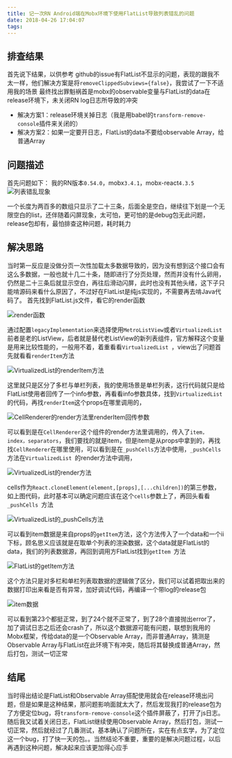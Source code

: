 ```yaml
---
title: 记一次RN Android端在Mobx环境下使用FlatList导致列表错乱的问题
date: 2018-04-26 17:04:07
tags:
---
```


## 排查结果
首先说下结果，以供参考
github的issue有FlatList不显示的问题，表现的跟我不太一样，他们解决方案是将`removeClippedSubviews={false}`，我尝试了一下不适用我的场景
最终找出罪魁祸首是mobx的observable变量与FlatList的data在release环境下，未关闭RN log日志所导致的冲突
* 解决方案1：release环境关掉日志（我是用babel的`transform-remove-console`插件来关闭的）
* 解决方案2：如果一定要开日志，FlatList的data不要给observable Array，给普通Array

## 问题描述
首先问题如下：
我的RN版本`0.54.0`，mobx`3.4.1`，mobx-react`4.3.5`
![列表错乱现象](https://upload-images.jianshu.io/upload_images/4730298-252cc6c124e102f4.jpeg?imageMogr2/auto-orient/strip%7CimageView2/2/w/1240)

一个长度为两百多的数组只显示了二十三条，后面全是空白，继续往下划是一个无限空白的list，还伴随着闪屏现象，太可怕，更可怕的是debug包无此问题，release包却有，最怕排查这种问题，耗时耗力

## 解决思路
当时第一反应是没做分页一次性加载太多数据导致的，因为没有想到这个接口会有这么多数据，一般也就十几二十条，随即进行了分页处理，然而并没有什么卵用，仍然是二十三条后就显示空白，再往后滑动闪屏，此时也没有其他头绪，这下子只能啃源码来看什么原因了，不过好在FlatList是纯js实现的，不需要再去啃Java代码了。
首先找到FlatList.js文件，看它的render函数

![render函数](https://upload-images.jianshu.io/upload_images/4730298-8aee73f45bf505e2.png?imageMogr2/auto-orient/strip%7CimageView2/2/w/1240)

通过配置`legacyImplementation`来选择使用`MetroListView`或者`VirtualizedList`前者是老的ListView，后者就是替代老ListView的新列表组件，官方解释这个变量是用来比较性能的，一般用不着，着重看看`VirtualizedList `，view出了问题首先就看看`renderItem`方法

![VirtualizedList的renderItem方法](https://upload-images.jianshu.io/upload_images/4730298-eb0687b8e78b93c0.png?imageMogr2/auto-orient/strip%7CimageView2/2/w/1240)

这里就只是区分了多栏与单栏列表，我的使用场景是单栏列表，这行代码就只是给FlatList使用者回传了一个info参数，再看看info参数具体，找到`VirtualizedList`的代码，再找`renderItem`这个props在哪里调用的，

![CellRenderer的render方法里renderItem回传参数](https://upload-images.jianshu.io/upload_images/4730298-24d4fac0c56e442f.png?imageMogr2/auto-orient/strip%7CimageView2/2/w/1240)

可以看到是在`CellRenderer`这个组件的render方法里调用的，传入了`item，index，separators`，我们要找的就是item，但是item是从props中拿到的，再找找`CellRenderer`在哪里使用，可以看到是在`_pushCells`方法中使用，`_pushCells`方法在`VirtualizedList `的render方法中调用，

![VirtualizedList的render方法](https://upload-images.jianshu.io/upload_images/4730298-c129e421ac78c6a7.png?imageMogr2/auto-orient/strip%7CimageView2/2/w/1240)

cells作为`React.cloneElement(element,[props],[...children])`的第三参数，如上图代码，此时基本可以确定问题应该在这个`cells`参数上了，再回头看看`_pushCells `方法

![VirtualizedList的_pushCells方法](https://upload-images.jianshu.io/upload_images/4730298-f17d8aba21012b3f.png?imageMogr2/auto-orient/strip%7CimageView2/2/w/1240)

可以看到item数据是来自props的`getItem`方法，这个方法传入了一个data和一个ii下标，顾名思义应该就是在取单个列表的渲染数据，这个data就是FlatList的data，我们的列表数据源，再回到调用方FlatList找到`getItem `方法

![FlatList的getItem方法](https://upload-images.jianshu.io/upload_images/4730298-5b20cb33eee3fd3d.png?imageMogr2/auto-orient/strip%7CimageView2/2/w/1240)

这个方法只是对多栏和单栏列表取数据的逻辑做了区分，我们可以试着把取出来的数据打印出来看是否有异常，加好调试代码，再编译一个带log的release包

![item数据](https://upload-images.jianshu.io/upload_images/4730298-aabfc4f46cbe3b09.png?imageMogr2/auto-orient/strip%7CimageView2/2/w/1240)

可以看到第23个都挺正常，到了24个就不正常了，到了28个直接抛出error了，加了调试日志之后还会crash了，所以这个数据源可能有问题，联想到我用的Mobx框架，传给data的是一个Observable Array，而非普通Array，猜测是Observable Array与FlatList在此环境下有冲突，随后将其替换成普通Array，然后打包，测试一切正常

## 结尾
当时得出结论是FlatList和Observable Array搭配使用就会在release环境出问题，但是如果是这种结果，那问题影响面就太大了，然后发现我打的release包为了方便定位bug，将`transform-remove-console`这个插件屏蔽了，打开了js日志。随后我又试着关闭日志，FlatList继续使用Observable Array，然后打包，测试一切正常，然后就经过了几番测试，基本确认了问题所在，实在有点玄学，为了定位这一个bug，打了快一天的包。。当然结论不重要，重要的是解决问题过程，以后再遇到这种问题，解决起来应该更加得心应手
